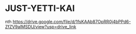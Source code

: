 # JUST-YETTI-KAI
nth
https://drive.google.com/file/d/1fsKAAb87OpRR0j4bPPd6-ZfZV9aIMSDU/view?usp=drive_link
